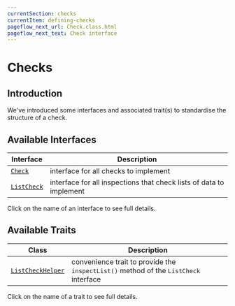 ```yaml
---
currentSection: checks
currentItem: defining-checks
pageflow_next_url: Check.class.html
pageflow_next_text: Check interface
---
```


# Checks

## Introduction

We've introduced some interfaces and associated trait(s) to standardise the structure of a check.

## Available Interfaces

Interface | Description
------|------------
[`Check`](Check.html) | interface for all checks to implement
[`ListCheck`](ListCheck.html) | interface for all inspections that check lists of data to implement

Click on the name of an interface to see full details.

## Available Traits

Class | Description
------|------------
[`ListCheckHelper`](ListCheckHelper.html) | convenience trait to provide the `inspectList()` method of the `ListCheck` interface

Click on the name of a trait to see full details.
